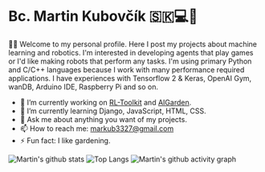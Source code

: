 # Bc. Martin Kubovčík 🇸🇰💻🤖

👋🏼 Welcome to my personal profile. Here I post my projects about machine learning and robotics. I'm interested in developing agents that play games or I'd like making robots that perform any tasks. I'm using primary Python and C/C++ languages because I work with many performance required applications. I have experiences with Tensorflow 2 & Keras, OpenAI Gym, wanDB, Arduino IDE, Raspberry Pi and so on.

- 🔭 I’m currently working on [RL-Toolkit](https://github.com/markub3327/rl-toolkit) and [AIGarden](https://github.com/markub3327/AIGarden).
- 🌱 I’m currently learning Django, JavaScript, HTML, CSS.
- 💬 Ask me about anything you want of my projects.
- 📫 How to reach me: markub3327@gmail.com
- ⚡ Fun fact: I like gardening.

![Martin's github stats](https://github-readme-stats.vercel.app/api?username=markub3327&show_icons=true&include_all_commits=true&theme=radical)
![Top Langs](https://github-readme-stats.vercel.app/api/top-langs/?username=markub3327&layout=compact&theme=radical&langs_count=10)
![Martin's github activity graph](https://activity-graph.herokuapp.com/graph?username=markub3327&theme=rogue)

<!--
**markub3327/markub3327** is a ✨ _special_ ✨ repository because its `README.md` (this file) appears on your GitHub profile.

Here are some ideas to get you started:

- 🔭 I’m currently working on ...
- 🌱 I’m currently learning ...
- 👯 I’m looking to collaborate on ...
- 🤔 I’m looking for help with ...
- 💬 Ask me about ...
- 📫 How to reach me: ...
- 😄 Pronouns: ...
- ⚡ Fun fact: ...
-->
